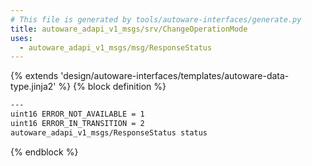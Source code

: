 ```yaml
---
# This file is generated by tools/autoware-interfaces/generate.py
title: autoware_adapi_v1_msgs/srv/ChangeOperationMode
uses:
  - autoware_adapi_v1_msgs/msg/ResponseStatus
---
```


{% extends 'design/autoware-interfaces/templates/autoware-data-type.jinja2' %}
{% block definition %}

```txt
---
uint16 ERROR_NOT_AVAILABLE = 1
uint16 ERROR_IN_TRANSITION = 2
autoware_adapi_v1_msgs/ResponseStatus status
```

{% endblock %}

